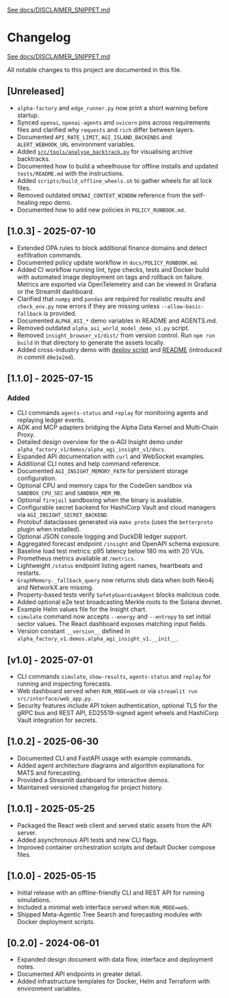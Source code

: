 [See docs/DISCLAIMER_SNIPPET.md](../docs/DISCLAIMER_SNIPPET.md)

# Changelog

[See docs/DISCLAIMER_SNIPPET.md](../docs/DISCLAIMER_SNIPPET.md)

All notable changes to this project are documented in this file.

## [Unreleased]
- `alpha-factory` and `edge_runner.py` now print a short warning before startup.
- Synced `openai`, `openai-agents` and `uvicorn` pins across requirements files
  and clarified why `requests` and `rich` differ between layers.
- Documented `API_RATE_LIMIT`, `AGI_ISLAND_BACKENDS` and `ALERT_WEBHOOK_URL`
  environment variables.
- Added [`src/tools/analyse_backtrack.py`](../src/tools/analyse_backtrack.py) for visualising archive backtracks.
- Documented how to build a wheelhouse for offline installs and updated
  `tests/README.md` with the instructions.
- Added `scripts/build_offline_wheels.sh` to gather wheels for all lock files.
- Removed outdated `OPENAI_CONTEXT_WINDOW` reference from the self-healing repo demo.
- Documented how to add new policies in `POLICY_RUNBOOK.md`.

## [1.0.3] - 2025-07-10
- Extended OPA rules to block additional finance domains and detect exfiltration commands.
- Documented policy update workflow in `docs/POLICY_RUNBOOK.md`.
- Added CI workflow running lint, type checks, tests and Docker build with
  automated image deployment on tags and rollback on failure. Metrics are
  exported via OpenTelemetry and can be viewed in Grafana or the Streamlit
  dashboard.
- Clarified that `numpy` and `pandas` are required for realistic results and
  `check_env.py` now errors if they are missing unless `--allow-basic-fallback`
  is provided.
- Documented `ALPHA_ASI_*` demo variables in README and AGENTS.md.
- Removed outdated `alpha_asi_world_model_demo_v1.py` script.
- Removed `insight_browser_v1/dist/` from version control. Run `npm run build` in
  that directory to generate the assets locally.
- Added cross-industry demo with [deploy script](../alpha_factory_v1/demos/cross_industry_alpha_factory/deploy_alpha_factory_cross_industry_demo.sh)
  and [README](../alpha_factory_v1/demos/cross_industry_alpha_factory/README.md)
  (introduced in commit `d0e1e2ed`).

## [1.1.0] - 2025-07-15
### Added
- CLI commands `agents-status` and `replay` for monitoring agents and replaying ledger events.
- ADK and MCP adapters bridging the Alpha Data Kernel and Multi‑Chain Proxy.
- Detailed design overview for the α‑AGI Insight demo under `alpha_factory_v1/demos/alpha_agi_insight_v1/docs`.
- Expanded API documentation with `curl` and WebSocket examples.
- Additional CLI notes and help command reference.
- Documented `AGI_INSIGHT_MEMORY_PATH` for persistent storage configuration.
- Optional CPU and memory caps for the CodeGen sandbox via
  `SANDBOX_CPU_SEC` and `SANDBOX_MEM_MB`.
- Optional `firejail` sandboxing when the binary is available.
- Configurable secret backend for HashiCorp Vault and cloud managers via `AGI_INSIGHT_SECRET_BACKEND`.
- Protobuf dataclasses generated via `make proto` (uses the `betterproto` plugin when installed).
- Optional JSON console logging and DuckDB ledger support.
- Aggregated forecast endpoint `/insight` and OpenAPI schema exposure.
- Baseline load test metrics: p95 latency below 180 ms with 20 VUs.
- Prometheus metrics available at `/metrics`.
- Lightweight `/status` endpoint listing agent names, heartbeats and restarts.
- `GraphMemory._fallback_query` now returns stub data when both Neo4j and NetworkX are missing.
- Property-based tests verify `SafetyGuardianAgent` blocks malicious code.
- Added optional e2e test broadcasting Merkle roots to the Solana devnet.
- Example Helm values file for the Insight chart.
- `simulate` command now accepts `--energy` and `--entropy` to set initial
  sector values. The React dashboard exposes matching input fields.
- Version constant ``__version__`` defined in ``alpha_factory_v1.demos.alpha_agi_insight_v1.__init__``.

## [v1.0] - 2025-07-01
- CLI commands `simulate`, `show-results`, `agents-status` and `replay` for running and inspecting forecasts.
- Web dashboard served when `RUN_MODE=web` or via `streamlit run src/interface/web_app.py`.
- Security features include API token authentication, optional TLS for the gRPC bus and REST API, ED25519-signed agent wheels and HashiCorp Vault integration for secrets.

## [1.0.2] - 2025-06-30
- Documented CLI and FastAPI usage with example commands.
- Added agent architecture diagrams and algorithm explanations for MATS and forecasting.
- Provided a Streamlit dashboard for interactive demos.
- Maintained versioned changelog for project history.

## [1.0.1] - 2025-05-25
- Packaged the React web client and served static assets from the API server.
- Added asynchronous API tests and new CLI flags.
- Improved container orchestration scripts and default Docker compose files.

## [1.0.0] - 2025-05-15
- Initial release with an offline-friendly CLI and REST API for running simulations.
- Included a minimal web interface served when `RUN_MODE=web`.
- Shipped Meta-Agentic Tree Search and forecasting modules with Docker deployment scripts.

## [0.2.0] - 2024-06-01
- Expanded design document with data flow, interface and deployment notes.
- Documented API endpoints in greater detail.
- Added infrastructure templates for Docker, Helm and Terraform with environment variables.
